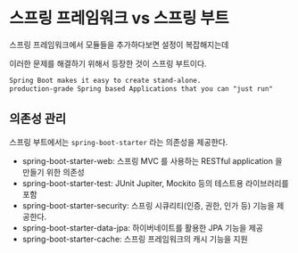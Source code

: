 # 스프링 프레임워크 vs 스프링 부트



스프링 프레임워크에서 모듈들을 추가하다보면 설정이 복잡해지는데&#x20;

이러한 문제를 해결하기 위해서 등장한 것이 스프링 부트이다.

```markdown
Spring Boot makes it easy to create stand-alone.
production-grade Spring based Applications that you can "just run"
```



## 의존성 관리

스프링 부트에서는 `spring-boot-starter` 라는 의존성을 제공한다.

* spring-boot-starter-web: 스프링 MVC 를 사용하는 RESTful application 을 만들기 위한 의존성
* spring-boot-starter-test: JUnit Jupiter, Mockito 등의 테스트용 라이브러리를 포함
* spring-boot-starter-security: 스프링 시큐리티(인증, 권한, 인가 등) 기능을 제공한다.
* spring-boot-starter-data-jpa: 하이버네이트를 활용한 JPA 기능을 제공
* spring-boot-starter-cache: 스프링 프레임워크의 캐시 기능을 지원

